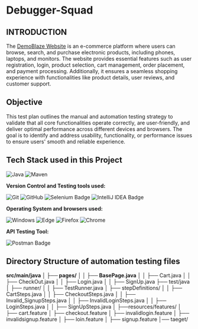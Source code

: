 # Debugger-Squad
## INTRODUCTION
The [DemoBlaze Website](https://www.demoblaze.com/index.html "Visit DemoBlaze")
is an e-commerce platform where users can browse, search, and purchase electronic products, including phones, laptops, and monitors. The website provides essential features such as user registration, login, product selection, cart management, order placement, and payment processing. Additionally, it ensures a seamless shopping experience with functionalities like product details, user reviews, and customer support.

## Objective
This test plan outlines the manual and automation testing strategy to validate that all core functionalities operate correctly, are user-friendly, and deliver optimal performance across different devices and browsers. The goal is to identify and address usability, functionality, or performance issues to ensure users' smooth and reliable experience.

## Tech Stack used in this Project

<img alt="Java" src="https://img.shields.io/badge/Java-007396?logo=java&logoColor=white&style=flat" />
<img alt="Maven" src="https://img.shields.io/badge/Maven-C71A36?logo=apache-maven&logoColor=white&style=flat" />

**Version Control and Testing tools used:**

<img alt="Git" src="https://img.shields.io/badge/Git-F05032?logo=git&logoColor=white&style=flat" />
<img alt="GitHub" src="https://img.shields.io/badge/GitHub-181717?logo=github&logoColor=white&style=flat" />
<img src="https://img.shields.io/badge/Selenium-green?style=flat&logo=selenium&logoColor=white" alt="Selenium Badge">
<img src="https://img.shields.io/badge/IDE-IntelliJ-blue?style=flat&logo=intellijidea&logoColor=white" alt="IntelliJ IDEA Badge">

**Operating System and browsers used:**

<img alt="Windows" src="https://img.shields.io/badge/Windows-00ADEF?logo=windows&logoColor=white&style=flat" />
<img alt="Edge" src="https://img.shields.io/badge/Edge-5C2D91?logo=microsoft-edge&logoColor=white&style=flat" />
<img alt="Firefox" src="https://img.shields.io/badge/Firefox-FF9500?logo=firefox-browser&logoColor=white&style=flat" />
<img alt="Chrome" src="https://img.shields.io/badge/Chrome-4285F4?logo=google-chrome&logoColor=white&style=flat" />

**API Testing Tool:**

<img src="https://img.shields.io/badge/Postman-orange?style=flat&logo=postman&logoColor=white" alt="Postman Badge">

## Directory Structure of automation testing files
**src/main/java**
**│   ├── pages/**
**│   │   ├── BasePage.java**
  │   │   ├── Cart.java
  │   │   ├── CheckOut.java
  │   │   ├── Login.java
  │   │   ├── SignUp.java
  ├── test/java   
│   ├── runner/
│   │   ├── TestRunner.java
│   ├── stepDefinitions/
│   │   ├── CartSteps.java
│   │   ├── CheckoutSteps.java
│   │   ├── Invalid_SignupSteps.java
│   │   ├── InvalidLoginSteps.java
│   │   ├── LoginSteps.java
│   │   ├── SignUpSteps.java
│   ├──resources/features/
│   ├── cart.feature
│   ├── checkout.feature
│   ├── invalidlogin.feature
│   ├── invalidsignup.feature
│   ├── loin.feature
│   ├── signup.feature
│── taeget/













